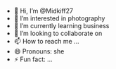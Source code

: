 - 👋 Hi, I’m @Midkiff27
- 👀 I’m interested in photography
- 🌱 I’m currently learning business
- 💞️ I’m looking to collaborate on
- 📫 How to reach me ...
- 😄 Pronouns: she
- ⚡ Fun fact: ...

<!---
Midkiff27/Midkiff27 is a ✨ special ✨ repository because its `README.md` (this file) appears on your GitHub profile.
You can click the Preview link to take a look at your changes.
--->
